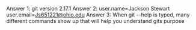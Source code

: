 Answer 1: git version 2.17.1
Answer 2: user.name=Jackson Stewart
	  user.email=Js651221@ohio.edu
Answer 3: When git --help is typed, many different commands show up that will help you understand gits purpose

